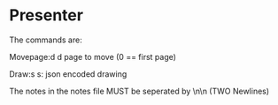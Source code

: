 # Presenter

The commands are:

Movepage:d              d page to move (0 == first page)

Draw:s                  s: json encoded drawing

The notes in the notes file MUST be seperated by \n\n (TWO Newlines)
